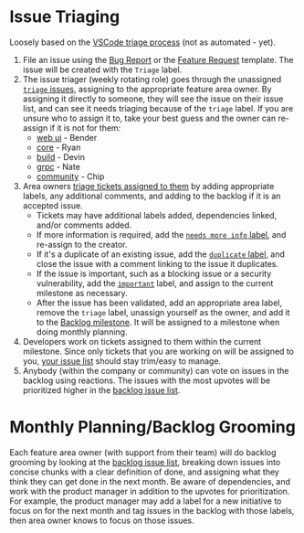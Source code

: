 # Issue Triaging

Loosely based on the [VSCode triage process](https://github.com/microsoft/vscode/wiki/Issues-Triaging) (not as automated - yet).

1. File an issue using the [Bug Report](https://github.com/deephaven/deephaven-core/issues/new?assignees=&labels=bug%2C+triage&template=bug_report.md) or the [Feature Request](https://github.com/deephaven/deephaven-core/issues/new?assignees=&labels=feature+request%2C+triage&template=feature_request.md) template. The issue will be created with the `Triage` label.
2. The issue triager (weekly rotating role) goes through the unassigned [`triage` issues](https://github.com/deephaven/deephaven-core/labels/triage), assigning to the appropriate feature area owner. By assigning it directly to someone, they will see the issue on their issue list, and can see it needs triaging because of the `triage` label. If you are unsure who to assign it to, take your best guess and the owner can re-assign if it is not for them:
     - [web ui](https://github.com/deephaven/deephaven-core/issues?q=is%3Aopen+is%3Aissue+no%3Amilestone+label%3A%22web+ui%22) - Bender
     - [core](https://github.com/deephaven/deephaven-core/issues?q=is%3Aopen+is%3Aissue+no%3Amilestone+label%3Acore+) - Ryan
     - [build](https://github.com/deephaven/deephaven-core/issues?q=is%3Aopen+is%3Aissue+no%3Amilestone+label%3Abuild+) - Devin
     - [grpc](https://github.com/deephaven/deephaven-core/issues?q=is%3Aopen+is%3Aissue+no%3Amilestone+label%3Agrpc+) - Nate
     - [community](https://github.com/deephaven/deephaven-core/issues?q=is%3Aopen+is%3Aissue+no%3Amilestone+label%3Acommunity) - Chip
3. Area owners [triage tickets assigned to them](https://github.com/deephaven/deephaven-core/issues?q=is%3Aopen+label%3Atriage+assignee%3A%40me+) by adding appropriate labels, any additional comments, and adding to the backlog if it is an accepted issue.
   - Tickets may have additional labels added, dependencies linked, and/or comments added.
   - If more information is required, add the [`needs more info` label](https://github.com/deephaven/deephaven-core/labels/needs%20more%20info), and re-assign to the creator.
   - If it's a duplicate of an existing issue, add the [`duplicate` label](https://github.com/deephaven/deephaven-core/labels/duplicate), and close the issue with a comment linking to the issue it duplicates.
   - If the issue is important, such as a blocking issue or a security vulnerability, add the [`important`](https://github.com/deephaven/deephaven-core/labels/important) label, and assign to the current milestone as necessary.
   - After the issue has been validated, add an appropriate area label, remove the `triage` label, unassign yourself as the owner, and add it to the [Backlog milestone](https://github.com/deephaven/deephaven-core/milestone/11). It will be assigned to a milestone when doing monthly planning.
4. Developers work on tickets assigned to them within the current milestone. Since only tickets that you are working on will be assigned to you, [your issue list](https://github.com/deephaven/deephaven-core/issues/assigned/@me) should stay trim/easy to manage.
5. Anybody (within the company or community) can vote on issues in the backlog using reactions. The issues with the most upvotes will be prioritized higher in the [backlog issue list](https://github.com/deephaven/deephaven-core/issues?q=is%3Aopen+milestone%3ABacklog+sort%3Areactions-%2B1-desc).

# Monthly Planning/Backlog Grooming

Each feature area owner (with support from their team) will do backlog grooming by looking at the [backlog issue list](https://github.com/deephaven/deephaven-core/issues?q=is%3Aopen+milestone%3ABacklog+sort%3Areactions-%2B1-desc), breaking down issues into concise chunks with a clear definition of done, and assigning what they think they can get done in the next month. Be aware of dependencies, and work with the product manager in addition to the upvotes for prioritization. For example, the product manager may add a label for a new initiative to focus on for the next month and tag issues in the backlog with those labels, then area owner knows to focus on those issues.
